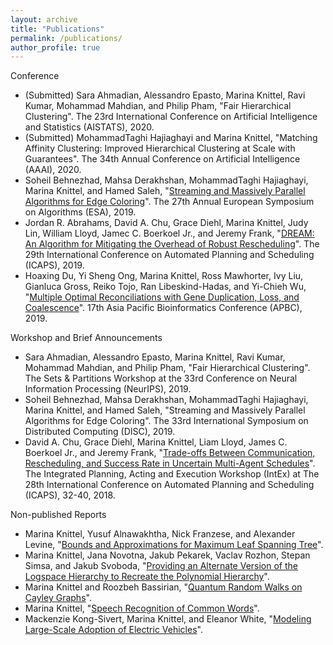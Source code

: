 ```yaml
---
layout: archive
title: "Publications"
permalink: /publications/
author_profile: true
---
```


Conference
* (Submitted) Sara Ahmadian, Alessandro Epasto, Marina Knittel, Ravi Kumar, Mohammad Mahdian, and Philip Pham, "Fair Hierarchical Clustering". The 23rd International Conference on Artificial Intelligence and Statistics (AISTATS), 2020.
* (Submitted) MohammadTaghi Hajiaghayi and Marina Knittel, "Matching Affinity Clustering: Improved Hierarchical Clustering at Scale with Guarantees". The 34th Annual Conference on Artificial Intelligence (AAAI), 2020. 
* Soheil Behnezhad, Mahsa Derakhshan, MohammadTaghi Hajiaghayi, Marina Knittel, and Hamed Saleh, "[Streaming and Massively Parallel Algorithms for Edge Coloring](https://mknittel.github.io/publications/Behnezhad-et-al-ESA-2019)". The 27th Annual European Symposium on Algorithms (ESA), 2019.
* Jordan R. Abrahams, David A. Chu, Grace Diehl, Marina Knittel, Judy Lin, William Lloyd, Jamec C. Boerkoel Jr., and Jeremy Frank, "[DREAM: An Algorithm for Mitigating the Overhead of Robust Rescheduling](https://mknittel.github.io/publications/Abrahams-et-al-ICAPS-2019)". The 29th International Conference on Automated Planning and Scheduling (ICAPS), 2019.
* Hoaxing  Du,  Yi  Sheng  Ong,  Marina  Knittel,  Ross  Mawhorter,  Ivy  Liu,  Gianluca  Gross,  Reiko Tojo, Ran Libeskind-Hadas, and Yi-Chieh Wu, "[Multiple Optimal Reconciliations with Gene Duplication,  Loss,  and  Coalescence](https://mknittel.github.io/publications/Du-et-al-APBC-2019)". 17th Asia Pacific Bioinformatics Conference (APBC), 2019.

Workshop and Brief Announcements
* Sara Ahmadian, Alessandro Epasto, Marina Knittel, Ravi Kumar, Mohammad Mahdian, and Philip Pham, "Fair Hierarchical Clustering". The Sets & Partitions Workshop at the 33rd Conference on Neural Information Processing (NeurIPS), 2019. 
* Soheil Behnezhad, Mahsa Derakhshan, MohammadTaghi Hajiaghayi, Marina Knittel, and Hamed Saleh, "Streaming and Massively Parallel Algorithms for Edge Coloring". The 33rd International Symposium on Distributed Computing (DISC), 2019.
* David A. Chu, Grace Diehl, Marina Knittel, Liam Lloyd, James C. Boerkoel Jr., and Jeremy Frank, "[Trade-offs Between Communication, Rescheduling, and Success Rate in Uncertain Multi-Agent Schedules](https://mknittel.github.io/publications/Chu-et-al-INTEX-2018)".  The Integrated Planning, Acting and Execution Workshop (IntEx) at The 28th International Conference on Automated Planning and Scheduling (ICAPS), 32-40, 2018.

Non-published Reports
* Marina Knittel, Yusuf Alnawakhtha, Nick Franzese, and Alexander Levine, "[Bounds and Approximations for Maximum Leaf Spanning Tree](https://mknittel.github.io/publications/Max-Leaf-Spanning-Tree)".
* Marina Knittel, Jana Novotna, Jakub Pekarek, Vaclav Rozhon, Stepan Simsa, and Jakub Svoboda, "[Providing an Alternate Version of the Logspace Hierarchy to Recreate the Polynomial Hierarchy](https://mknittel.github.io/publications/Polynomial-Hierarchy)".
* Marina Knittel and Roozbeh Bassirian, "[Quantum Random Walks on Cayley Graphs](https://mknittel.github.io/publications/Quantum-Random-Walks)". 
* Marina Knittel, "[Speech Recognition of Common Words](https://mknittel.github.io/publications/Speech-Recognition)".
* Mackenzie Kong-Sivert, Marina Knittel, and Eleanor White, "[Modeling Large-Scale Adoption of Electric Vehicles](https://mknittel.github.io/publications/Modeling-Vehicle-Adoption)".
